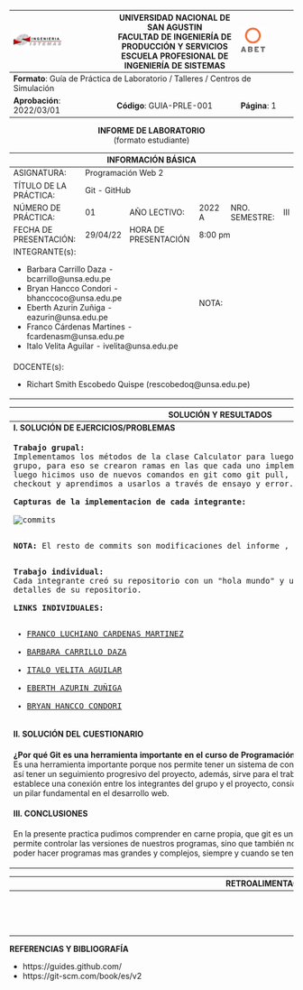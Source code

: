 <div align="center">
<table>
    <theader>
        <tr>
            <td><img src="https://github.com/rescobedoq/pw2/blob/main/epis.png?raw=true" alt="EPIS" style="width:50%; height:auto"/></td>
            <th>
                <span style="font-weight:bold;">UNIVERSIDAD NACIONAL DE SAN AGUSTIN</span><br />
                <span style="font-weight:bold;">FACULTAD DE INGENIERÍA DE PRODUCCIÓN Y SERVICIOS</span><br />
                <span style="font-weight:bold;">ESCUELA PROFESIONAL DE INGENIERÍA DE SISTEMAS</span>
            </th>
            <td><img src="https://github.com/rescobedoq/pw2/blob/main/abet.png?raw=true" alt="ABET" style="width:50%; height:auto"/></td>
        </tr>
    </theader>
    <tbody>
        <tr><td colspan="3"><span style="font-weight:bold;">Formato</span>: Guía de Práctica de Laboratorio / Talleres / Centros de Simulación</td></tr>
        <tr><td><span style="font-weight:bold;">Aprobación</span>:  2022/03/01</td><td><span style="font-weight:bold;">Código</span>: GUIA-PRLE-001</td><td><span style="font-weight:bold;">Página</span>: 1</td></tr>
    </tbody>
</table>
</div>

<div align="center">
<span style="font-weight:bold;">INFORME DE LABORATORIO</span><br />
<span>(formato estudiante)</span>


<table>
<theader>
<tr><th colspan="6">INFORMACIÓN BÁSICA</th></tr>
</theader>
<tbody>
<tr><td>ASIGNATURA:</td><td colspan="5">Programación Web 2</td></tr>
<tr><td>TÍTULO DE LA PRÁCTICA:</td><td colspan="5">Git - GitHub</td></tr>
<tr>
<td>NÚMERO DE PRÁCTICA:</td><td>01</td><td>AÑO LECTIVO:</td><td>2022 A</td><td>NRO. SEMESTRE:</td><td>III</td>
</tr>
<tr>
<td>FECHA DE PRESENTACIÓN:</td><td>29/04/22</td><td>HORA DE PRESENTACIÓN</td><td colspan="3">8:00 pm</td>
</tr>
<tr><td colspan="3">INTEGRANTE(s):
<ul>
<li>Barbara Carrillo Daza - bcarrillo@unsa.edu.pe</li>
<li>Bryan Hancco Condori - bhanccoco@unsa.edu.pe</li>
<li>Eberth Azurin Zuñiga - eazurin@unsa.edu.pe</li>
<li>Franco Cárdenas Martines - fcardenasm@unsa.edu.pe</li>
<li>Italo Velita Aguilar - ivelita@unsa.edu.pe</li>
</ul>
</td>
<td>NOTA:</td><td colspan="2"></td>
</<tr>
<tr><td colspan="6">DOCENTE(s):
<ul>
<li>Richart Smith Escobedo Quispe (rescobedoq@unsa.edu.pe)</li>
</ul>
</td>
</<tr>
</tbody>
</table>

<table>
<theader>
<tr><th>SOLUCIÓN Y RESULTADOS</th></tr>
</theader>
<tbody>
<tr><td><b>I. SOLUCIÓN DE EJERCICIOS/PROBLEMAS</b></td></tr>
<tr><td><pre><b>Trabajo grupal:</b>
Implementamos los métodos de la clase Calculator para luego interactuar en gitHub como
grupo, para eso se crearon ramas en las que cada uno implementó su respectivo método,
luego hicimos uso de nuevos comandos en git como git pull, git merge, git branch, git 
checkout y aprendimos a usarlos a través de ensayo y error.<br>
<b>Capturas de la implementacion de cada integrante:</b><br>
<img src="http://drive.google.com/uc?export=view&id=14hIaLGBcZxSXgj98G7ddGpWKEnh7MlxE" alt="commits" style="width:360px;height:550px">

<p><b>NOTA:</b> El resto de commits son modificaciones del informe , en su mayoria esteticas. </p>
<b>Trabajo individual:</b>
Cada integrante creó su repositorio con un "hola mundo" y un archivo README.md con los 
detalles de su repositorio.<br>
<b>LINKS INDIVIDUALES:</b>
<ul>
<li><a href ="https://github.com/francoCarMar/lab01-pweb2-individual-.git">FRANCO LUCHIANO CARDENAS MARTINEZ</a></li>
<li><a href ="https://github.com/Barbara280801/Laboratorio01personal.git">BARBARA CARRILLO DAZA</a></li>
<li><a href ="https://github.com/ivelitaunsa/firstRepository.git">ITALO VELITA AGUILAR</a></li>
<li><a href ="https://github.com/eazurin/pweb2.git ">EBERTH AZURIN ZUÑIGA</a></li>
<li><a href ="https://github.com/bryanhancco/PWeb2---Individual/tree/main/Laboratorio01">BRYAN HANCCO CONDORI</a></li></pre>
</ul>
<tr><td><b>II. SOLUCIÓN DEL CUESTIONARIO</b></td></tr>
<tr><td><p><b>¿Por qué Git es una herramienta importante en el curso de Programación Web 2?</b><br>
Es una herramienta importante porque nos permite tener un sistema de control versiones en los archivos para así tener un seguimiento progresivo del proyecto, además, sirve para el trabajo colaborativo puesto que se establece una conexión entre los integrantes del grupo y el proyecto, considerando que el trabajo en equipo es un pilar fundamental en el desarrollo web.
</p></td></tr>
<tr><td><b>III. CONCLUSIONES</b></td></tr>
<tr><td><p>En la presente practica pudimos comprender en carne propia, que git es una herramienta que no solo nos permite controlar las versiones de nuestros programas, sino que también nos permite trabajar en grupo para poder hacer programas mas grandes y complejos, siempre y cuando se tenga una adecuada coordinación.</p></td></tr>
</tbody>
</table>
</div>

<table>
<theader>
<tr><th>RETROALIMENTACIÓN GENERAL
    </th></tr>
</theader>
<tbody>
<tr><td>
     <pre>                                                                                                                    </pre>
    <pre>                                                                                                                 </pre>
    </td></tr>
</tbody>
</table>
</div>
<p><b>REFERENCIAS Y BIBLIOGRAFÍA</b></p>
<ul>
<li>https://guides.github.com/</li>
<li>https://git-scm.com/book/es/v2</li>
</ul>
